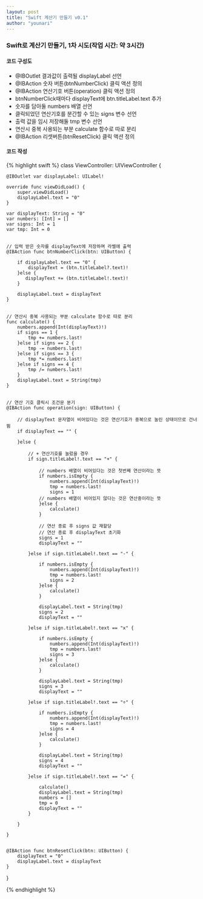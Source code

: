 ```yaml
---
layout: post
title: "Swift 계산기 만들기 v0.1"
author: "younari"
---
```


### Swift로 계산기 만들기, 1차 시도(작업 시간: 약 3시간)
#### 코드 구성도
- @IBOutlet 결과값이 출력될 displayLabel 선언
- @IBAction 숫자 버튼(btnNumberClick) 클릭 액션 정의
- @IBAction 연산기호 버튼(operation) 클릭 액션 정의
- btnNumberClick때마다 displayText에 btn.titleLabel.text 추가
- 숫자를 담아둘 numbers 배열 선언
- 클릭되었던 연산기호를 분간할 수 있는 signs 변수 선언
- 출력 값을 임시 저장해둘 tmp 변수 선언
- 연산시 중복 사용되는 부분 calculate 함수로 따로 분리
- @IBAction 리셋버튼(btnResetClick) 클릭 액션 정의 

#### 코드 작성
{% highlight swift %}
class ViewController: UIViewController {
    
    @IBOutlet var displayLabel: UILabel!

    override func viewDidLoad() {
        super.viewDidLoad()
        displayLabel.text = "0"
    }

    var displayText: String = "0"
    var numbers: [Int] = []
    var signs: Int = 1
    var tmp: Int = 0
    

    // 입력 받은 숫자를 displayText에 저장하며 라벨에 출력
    @IBAction func btnNumberClick(btn: UIButton) {
        
        if displayLabel.text == "0" {
            displayText = (btn.titleLabel?.text)!
        }else {
           displayText += (btn.titleLabel!.text)!
        }
        
        displayLabel.text = displayText
    }


    // 연산시 중복 사용되는 부분 calculate 함수로 따로 분리
    func calculate() {
        numbers.append(Int(displayText)!)
        if signs == 1 {
            tmp += numbers.last!
        }else if signs == 2 {
            tmp -= numbers.last!
        }else if signs == 3 {
            tmp *= numbers.last!
        }else if signs == 4 {
            tmp /= numbers.last!
        }
        displayLabel.text = String(tmp)
    }
    
    
    // 연산 기호 클릭시 조건문 분기
    @IBAction func operation(sign: UIButton) {
        
        // displayText 문자열이 비어있다는 것은 연산기호가 중복으로 눌린 상태이므로 건너뜀
        if displayText == "" {

        }else {
            
            // + 연산기호를 눌렀을 경우
            if sign.titleLabel!.text == "+" {
                
                // numbers 배열이 비어있다는 것은 첫번째 연산이라는 뜻
                if numbers.isEmpty {
                    numbers.append(Int(displayText)!)
                    tmp = numbers.last!
                    signs = 1
                // numbers 배열이 비어있지 않다는 것은 연산중이라는 뜻
                }else {
                    calculate()
                }
                
                // 연산 종료 후 signs 값 재할당
                // 연산 종료 후 displayText 초기화
                signs = 1
                displayText = ""
                
            }else if sign.titleLabel!.text == "-" {
                
                if numbers.isEmpty {
                    numbers.append(Int(displayText)!)
                    tmp = numbers.last!
                    signs = 2
                }else {
                    calculate()
                }
                
                displayLabel.text = String(tmp)
                signs = 2
                displayText = ""
                
            }else if sign.titleLabel!.text == "x" {
                
                if numbers.isEmpty {
                    numbers.append(Int(displayText)!)
                    tmp = numbers.last!
                    signs = 3
                }else {
                    calculate()
                }
                
                displayLabel.text = String(tmp)
                signs = 3
                displayText = ""
                
            }else if sign.titleLabel!.text == "÷" {
                
                if numbers.isEmpty {
                    numbers.append(Int(displayText)!)
                    tmp = numbers.last!
                    signs = 4
                }else {
                    calculate()
                }
                
                displayLabel.text = String(tmp)
                signs = 4
                displayText = ""
                
            }else if sign.titleLabel!.text == "=" {
                
                calculate()
                displayLabel.text = String(tmp)
                numbers = []
                tmp = 0
                displayText = ""
            }
            
        }
        
    }
    
    
    @IBAction func btnResetClick(btn: UIButton) {
        displayText = "0"
        displayLabel.text = displayText
    }
    
}

{% endhighlight %}
